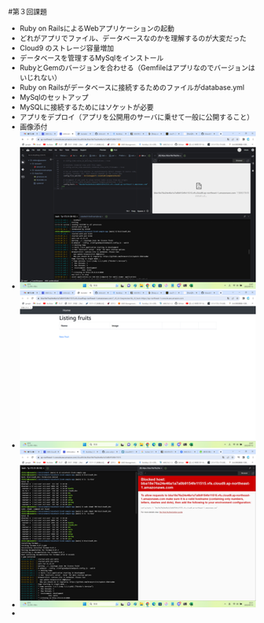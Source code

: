 #第３回課題
- Ruby on RailsによるWebアプリケーションの起動
 - どれがアプリでファイル、データベースなのかを理解するのが大変だった
 - Cloud9 のストレージ容量増加
 - データベースを管理するMySqlをインストール
 - RubyとGemのバージョンを合わせる（Gemfileはアプリなのでバージョンはいじれない）
 - Ruby on Railsがデータベースに接続するためのファイルがdatabase.yml
 - MySqlのセットアップ
 - MySQLに接続するためにはソケットが必要
 - アプリをデプロイ（アプリを公開用のサーバに乗せて一般に公開すること）
- 画像添付
 - ![第３回課題画像１](lecture03-1.png)
 - ![第３回課題画像２](lecture03-2.png)
 - ![第３回課題画像３](lecture03-3.png)
 - 